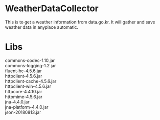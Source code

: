 # WeatherDataCollector
This is to get a weather information from data.go.kr. It will gather and save weather data in anyplace automatic.

# Libs
commons-codec-1.10.jar  
commons-logging-1.2.jar  
fluent-hc-4.5.6.jar  
httpclient-4.5.6.jar  
httpclient-cache-4.5.6.jar  
httpclient-win-4.5.6.jar  
httpcore-4.4.10.jar  
httpmime-4.5.6.jar  
jna-4.4.0.jar  
jna-platform-4.4.0.jar  
json-20180813.jar  

